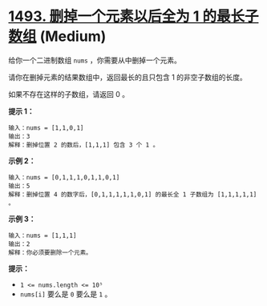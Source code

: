 # [1493. 删掉一个元素以后全为 1 的最长子数组][link] (Medium)

[link]: https://leetcode.cn/problems/longest-subarray-of-1s-after-deleting-one-element/

给你一个二进制数组 `nums` ，你需要从中删掉一个元素。

请你在删掉元素的结果数组中，返回最长的且只包含 1 的非空子数组的长度。

如果不存在这样的子数组，请返回 0 。

**提示 1：**

```
输入：nums = [1,1,0,1]
输出：3
解释：删掉位置 2 的数后，[1,1,1] 包含 3 个 1 。
```

**示例 2：**

```
输入：nums = [0,1,1,1,0,1,1,0,1]
输出：5
解释：删掉位置 4 的数字后，[0,1,1,1,1,1,0,1] 的最长全 1 子数组为 [1,1,1,1,1] 。
```

**示例 3：**

```
输入：nums = [1,1,1]
输出：2
解释：你必须要删除一个元素。
```

**提示：**

- `1 <= nums.length <= 10⁵`
- `nums[i]` 要么是 `0` 要么是 `1` 。

